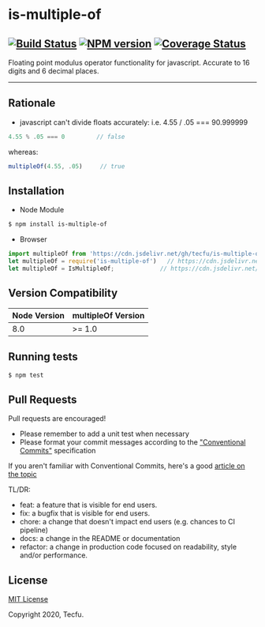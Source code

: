 # is-multiple-of

[![Build Status](https://travis-ci.org/tecfu/is-multiple-of.svg?branch=master)](https://travis-ci.org/tecfu/is-multiple-of) [![NPM version](https://badge.fury.io/js/is-multiple-of.svg)](http://badge.fury.io/js/is-multiple-of) [![Coverage Status](https://coveralls.io/repos/github/tecfu/is-multiple-of/badge.svg?branch=master)](https://coveralls.io/github/tecfu/is-multiple-of?branch=master)
---

Floating point modulus operator functionality for javascript. 
Accurate to 16 digits and 6 decimal places.

---

## Rationale

- javascript can't divide floats accurately: i.e. 4.55 / .05 === 90.999999

```js
4.55 % .05 === 0         // false
```

whereas:

```js
multipleOf(4.55, .05)     // true
```

## Installation

- Node Module

```sh
$ npm install is-multiple-of
```

- Browser

```js
import multipleOf from 'https://cdn.jsdelivr.net/gh/tecfu/is-multiple-of/dist/is-multiple-of.esm.js'
let multipleOf = require('is-multiple-of')   // https://cdn.jsdelivr.net/gh/tecfu/is-multiple-of/dist/is-multiple-of.cjs.js
let multipleOf = IsMultipleOf;             // https://cdn.jsdelivr.net/gh/tecfu/is-multiple-of/dist/is-multiple-of.umd.js
```

## Version Compatibility

| Node Version   |   multipleOf Version    |
| -------------- | ------------------|
| 8.0            | >= 1.0            |


## Running tests

```sh
$ npm test
```

## Pull Requests

Pull requests are encouraged!

- Please remember to add a unit test when necessary
- Please format your commit messages according to the ["Conventional Commits"](https://www.conventionalcommits.org/en/v1.0.0/) specification

If you aren't familiar with Conventional Commits, here's a good [article on the topic](https://dev.to/maniflames/how-conventional-commits-improved-my-git-skills-1jfk)

TL/DR:

- feat: a feature that is visible for end users.
- fix: a bugfix that is visible for end users.
- chore: a change that doesn't impact end users (e.g. chances to CI pipeline)
- docs: a change in the README or documentation
- refactor: a change in production code focused on readability, style and/or performance.


## License

[MIT License](https://opensource.org/licenses/MIT)

Copyright 2020, Tecfu. 
